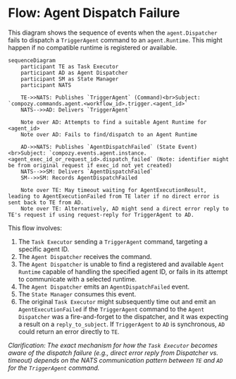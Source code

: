 # Flow: Agent Dispatch Failure

This diagram shows the sequence of events when the `agent.Dispatcher` fails to dispatch a `TriggerAgent` command to an `agent.Runtime`. This might happen if no compatible runtime is registered or available.

```mermaid
sequenceDiagram
    participant TE as Task Executor
    participant AD as Agent Dispatcher
    participant SM as State Manager
    participant NATS

    TE->>NATS: Publishes `TriggerAgent` (Command)<br>Subject: `compozy.commands.agent.<workflow_id>.trigger.<agent_id>`
    NATS-->>AD: Delivers `TriggerAgent`

    Note over AD: Attempts to find a suitable Agent Runtime for <agent_id>
    Note over AD: Fails to find/dispatch to an Agent Runtime

    AD->>NATS: Publishes `AgentDispatchFailed` (State Event)<br>Subject: `compozy.events.agent.instance.<agent_exec_id_or_request_id>.dispatch_failed` (Note: identifier might be from original request if exec_id not yet created)
    NATS-->>SM: Delivers `AgentDispatchFailed`
    SM-->>SM: Records AgentDispatchFailed

    Note over TE: May timeout waiting for AgentExecutionResult, leading to AgentExecutionFailed from TE later if no direct error is sent back to TE from AD.
    Note over TE: Alternatively, AD might send a direct error reply to TE's request if using request-reply for TriggerAgent to AD.
```

This flow involves:
1.  The `Task Executor` sending a `TriggerAgent` command, targeting a specific agent ID.
2.  The `Agent Dispatcher` receives the command.
3.  The `Agent Dispatcher` is unable to find a registered and available `Agent Runtime` capable of handling the specified agent ID, or fails in its attempt to communicate with a selected runtime.
4.  The `Agent Dispatcher` emits an `AgentDispatchFailed` event.
5.  The `State Manager` consumes this event.
6.  The original `Task Executor` might subsequently time out and emit an `AgentExecutionFailed` if the `TriggerAgent` command to the `Agent Dispatcher` was a fire-and-forget to the dispatcher, and it was expecting a result on a `reply_to_subject`. If `TriggerAgent` to `AD` is synchronous, `AD` could return an error directly to `TE`.

*Clarification: The exact mechanism for how the `Task Executor` becomes aware of the dispatch failure (e.g., direct error reply from Dispatcher vs. timeout) depends on the NATS communication pattern between `TE` and `AD` for the `TriggerAgent` command.* 
